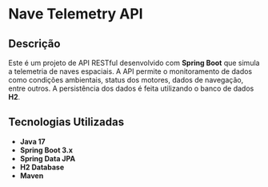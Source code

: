 # Nave Telemetry API

## Descrição

Este é um projeto de API RESTful desenvolvido com **Spring Boot** que simula a telemetria de naves espaciais. A API permite o monitoramento de dados como condições ambientais, status dos motores, dados de navegação, entre outros. A persistência dos dados é feita utilizando o banco de dados **H2**.

## Tecnologias Utilizadas

- **Java 17**
- **Spring Boot 3.x**
- **Spring Data JPA**
- **H2 Database**
- **Maven**

